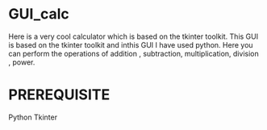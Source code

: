 # GUI_calc
Here is a very cool calculator which is based on the tkinter toolkit. 
This GUI is based on the tkinter toolkit and inthis GUI I have used python.
Here you can perform the operations of addition , subtraction, multiplication, division , power. 

<h1> PREREQUISITE </h1>
Python
Tkinter
